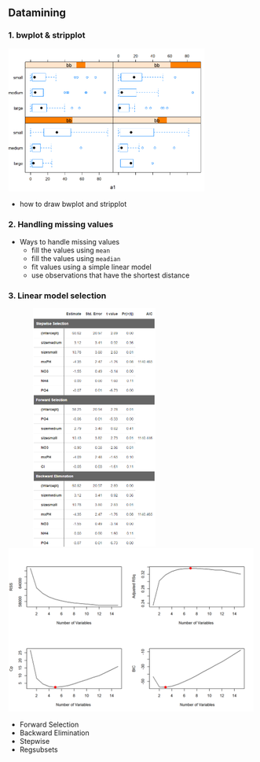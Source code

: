 ## Datamining

### 1. bwplot & stripplot
<p>
    <img src="png/stripplot.PNG" width="400" />
</p>  

* how to draw bwplot and stripplot 
    
### 2. Handling missing values
* Ways to handle missing values
    + fill the values using `mean`
    + fill the values using `meadian`
    + fit values using a simple linear model
    + use observations that have the shortest distance  
     
### 3. Linear model selection
<img src="png/model.PNG" width="250" hspace="50"/> <img src="png/linear_model_selection.png" width="500"/>  

* Forward Selection
* Backward Elimination
* Stepwise
* Regsubsets
